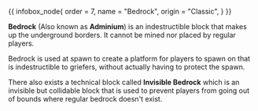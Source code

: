 {{ infobox_node{
	order = 7,
	name = "Bedrock",
	origin = "Classic",
} }}

**Bedrock** (Also known as **Adminium**) is an indestructible block that makes up the underground borders. It cannot be mined nor placed by regular players.

Bedrock is used at spawn to create a platform for players to spawn on that is indestructible to griefers, without actually having to protect the spawn.

There also exists a technical block called **Invisible Bedrock** which is an invisible but collidable block that is used to prevent players from going out of bounds where regular bedrock doesn't exist.
